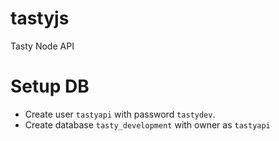 # tastyjs
Tasty Node API

# Setup DB
* Create user `tastyapi` with password `tastydev`.
* Create database `tasty_development` with owner as `tastyapi`
